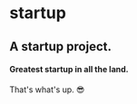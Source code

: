 # startup
## A startup project.
#### Greatest startup in all the land.
That's what's up. :sunglasses:
